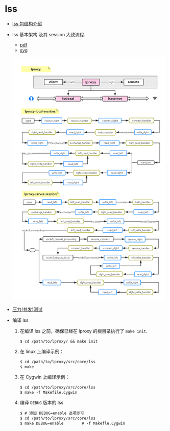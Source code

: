 # lss

* [lss 包结构介绍](./pack.md)

* lss 基本架构 及其 session 大致流程.

	* [pdf](./lproxy.pdf) 
	* [svg](./lproxy.svg)
	
	![lproxy](./lproxy.png)

* [压力(并发)测试](./StressTesting.md)

* 编译 lss

	1. 在编译 lss 之前，确保已经在 lproxy 的根目录执行了 `make init`.
		```shell
		$ cd /path/to/lproxy/ && make init
		```
	2. 在 linux 上编译示例：
		```shell
		$ cd /path/to/lproxy/src/core/lss
		$ make
		```
	3. 在 Cygwin 上编译示例：
		```shell
		$ cd /path/to/lproxy/src/core/lss
		$ make -f Makefile.Cygwin
		```
	4. 编译 `DEBUG` 版本的 lss
		```shell
		$ # 添加 DEBUG=enable 选项即可
		$ cd /path/to/lproxy/src/core/lss
		$ make DEBUG=enable        # -f Makefle.Cygwin
		```